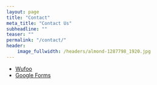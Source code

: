 ```yaml
---
layout: page
title: "Contact"
meta_title: "Contact Us"
subheadline: ""
teaser: ""
permalink: "/contact/"
header:
    image_fullwidth: /headers/almond-1287798_1920.jpg
---
```


- [Wufoo][1]
- [Google Forms][2]


 [1]: http://www.wufoo.com/
 [2]: https://www.google.com/intl/de_de/forms/about/
